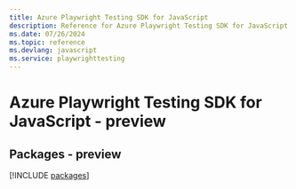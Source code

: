 ```yaml
---
title: Azure Playwright Testing SDK for JavaScript
description: Reference for Azure Playwright Testing SDK for JavaScript
ms.date: 07/26/2024
ms.topic: reference
ms.devlang: javascript
ms.service: playwrighttesting
---
```

# Azure Playwright Testing SDK for JavaScript - preview
## Packages - preview
[!INCLUDE [packages](playwright-testing-index.md)]